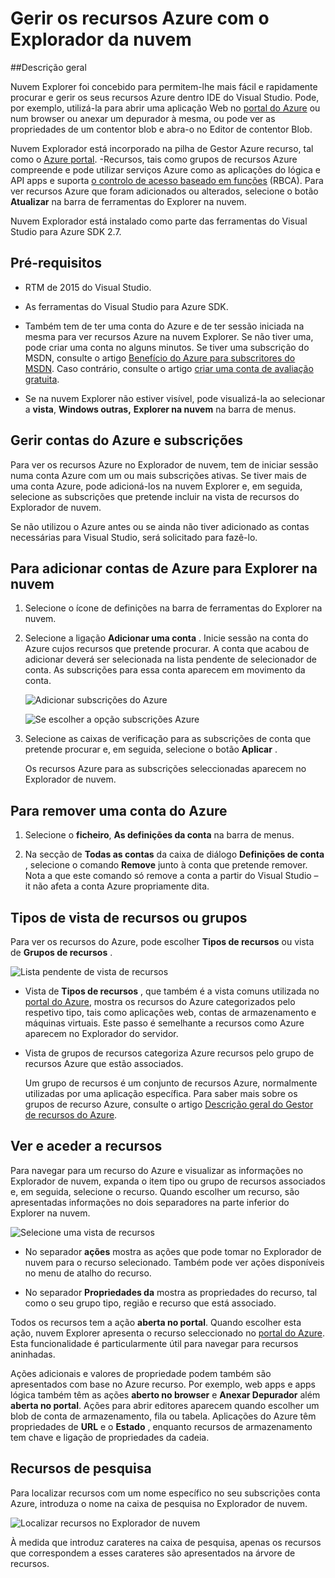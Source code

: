 <properties 
   pageTitle="Gerir os recursos Azure com o Explorador de nuvem | Microsoft Azure"
   description="Saiba como utilizar o Explorador de nuvem para procurar e gerir Azure recursos no Visual Studio."
   services="visual-studio-online"
   documentationCenter="na"
   authors="TomArcher"
   manager="douge"
   editor="" />
<tags 
   ms.service="multiple"
   ms.devlang="dotnet"
   ms.topic="article"
   ms.tgt_pltfrm="na"
   ms.workload="multiple"
   ms.date="08/15/2016"
   ms.author="tarcher" />

# <a name="managing-azure-resources-with-cloud-explorer"></a>Gerir os recursos Azure com o Explorador da nuvem

##<a name="overview"></a>Descrição geral

Nuvem Explorer foi concebido para permitem-lhe mais fácil e rapidamente procurar e gerir os seus recursos Azure dentro IDE do Visual Studio. Pode, por exemplo, utilizá-la para abrir uma aplicação Web no [portal do Azure](http://go.microsoft.com/fwlink/p/?LinkID=525040) ou num browser ou anexar um depurador à mesma, ou pode ver as propriedades de um contentor blob e abra-o no Editor de contentor Blob.

Nuvem Explorador está incorporado na pilha de Gestor Azure recurso, tal como o [Azure portal](http://go.microsoft.com/fwlink/p/?LinkID=525040). -Recursos, tais como grupos de recursos Azure compreende e pode utilizar serviços Azure como as aplicações do lógica e API apps e suporta [o controlo de acesso baseado em funções](./active-directory/role-based-access-control-configure.md) (RBCA). Para ver recursos Azure que foram adicionados ou alterados, selecione o botão **Atualizar** na barra de ferramentas do Explorer na nuvem.

Nuvem Explorador está instalado como parte das ferramentas do Visual Studio para Azure SDK 2.7. 

## <a name="prerequisites"></a>Pré-requisitos

- RTM de 2015 do Visual Studio.

- As ferramentas do Visual Studio para Azure SDK. 
- Também tem de ter uma conta do Azure e de ter sessão iniciada na mesma para ver recursos Azure na nuvem Explorer. Se não tiver uma, pode criar uma conta no alguns minutos. Se tiver uma subscrição do MSDN, consulte o artigo [Benefício do Azure para subscritores do MSDN](https://azure.microsoft.com/pricing/member-offers/msdn-benefits-details/). Caso contrário, consulte o artigo [criar uma conta de avaliação gratuita](https://azure.microsoft.com/pricing/free-trial/).

- Se na nuvem Explorer não estiver visível, pode visualizá-la ao selecionar a **vista**, **Windows outras,** **Explorer na nuvem** na barra de menus.

## <a name="manage-azure-accounts-and-subscriptions"></a>Gerir contas do Azure e subscrições

Para ver os recursos Azure no Explorador de nuvem, tem de iniciar sessão numa conta Azure com um ou mais subscrições ativas. Se tiver mais de uma conta Azure, pode adicioná-los na nuvem Explorer e, em seguida, selecione as subscrições que pretende incluir na vista de recursos do Explorador de nuvem.

Se não utilizou o Azure antes ou se ainda não tiver adicionado as contas necessárias para Visual Studio, será solicitado para fazê-lo.

## <a name="to-add-azure-accounts-to-cloud-explorer"></a>Para adicionar contas de Azure para Explorer na nuvem

1. Selecione o ícone de definições na barra de ferramentas do Explorer na nuvem.

1. Selecione a ligação **Adicionar uma conta** . Inicie sessão na conta do Azure cujos recursos que pretende procurar. A conta que acabou de adicionar deverá ser selecionada na lista pendente de selecionador de conta. As subscrições para essa conta aparecem em movimento da conta.

    ![Adicionar subscrições do Azure](./media/vs-azure-tools-resources-managing-with-cloud-explorer/IC819514.png)

    ![Se escolher a opção subscrições Azure](./media/vs-azure-tools-resources-managing-with-cloud-explorer/IC819515.png)

1. Selecione as caixas de verificação para as subscrições de conta que pretende procurar e, em seguida, selecione o botão **Aplicar** .

    Os recursos Azure para as subscrições seleccionadas aparecem no Explorador de nuvem.

## <a name="to-remove-an-azure-account"></a>Para remover uma conta do Azure

1. Selecione o **ficheiro**, **As definições da conta** na barra de menus.

1. Na secção de **Todas as contas** da caixa de diálogo **Definições de conta** , selecione o comando **Remove** junto à conta que pretende remover. Nota a que este comando só remove a conta a partir do Visual Studio – it não afeta a conta Azure propriamente dita.

## <a name="view-resource-types-or-groups"></a>Tipos de vista de recursos ou grupos

Para ver os recursos do Azure, pode escolher **Tipos de recursos** ou vista de **Grupos de recursos** .

![Lista pendente de vista de recursos](./media/vs-azure-tools-resources-managing-with-cloud-explorer/IC819516.png)

- Vista de **Tipos de recursos** , que também é a vista comuns utilizada no [portal do Azure](http://go.microsoft.com/fwlink/p/?LinkID=525040), mostra os recursos do Azure categorizados pelo respetivo tipo, tais como aplicações web, contas de armazenamento e máquinas virtuais. Este passo é semelhante a recursos como Azure aparecem no Explorador do servidor.

- Vista de grupos de recursos categoriza Azure recursos pelo grupo de recursos Azure que estão associados.

 
    Um grupo de recursos é um conjunto de recursos Azure, normalmente utilizadas por uma aplicação específica. Para saber mais sobre os grupos de recurso Azure, consulte o artigo [Descrição geral do Gestor de recursos do Azure](./resource-group-overview.md).

## <a name="view-and-navigate-resources"></a>Ver e aceder a recursos

Para navegar para um recurso do Azure e visualizar as informações no Explorador de nuvem, expanda o item tipo ou grupo de recursos associados e, em seguida, selecione o recurso. Quando escolher um recurso, são apresentadas informações no dois separadores na parte inferior do Explorer na nuvem.

![Selecione uma vista de recursos](./media/vs-azure-tools-resources-managing-with-cloud-explorer/IC819517.png)

- No separador **ações** mostra as ações que pode tomar no Explorador de nuvem para o recurso selecionado. Também pode ver ações disponíveis no menu de atalho do recurso.

- No separador **Propriedades da** mostra as propriedades do recurso, tal como o seu grupo tipo, região e recurso que está associado.

Todos os recursos tem a ação **aberta no portal**. Quando escolher esta ação, nuvem Explorer apresenta o recurso seleccionado no [portal do Azure](http://go.microsoft.com/fwlink/p/?LinkID=525040). Esta funcionalidade é particularmente útil para navegar para recursos aninhadas.

Ações adicionais e valores de propriedade podem também são apresentados com base no Azure recurso. Por exemplo, web apps e apps lógica também têm as ações **aberto no browser** e **Anexar Depurador** além **aberta no portal**. Ações para abrir editores aparecem quando escolher um blob de conta de armazenamento, fila ou tabela. Aplicações do Azure têm propriedades de **URL** e o **Estado** , enquanto recursos de armazenamento tem chave e ligação de propriedades da cadeia.

## <a name="search-resources"></a>Recursos de pesquisa

Para localizar recursos com um nome específico no seu subscrições conta Azure, introduza o nome na caixa de pesquisa no Explorador de nuvem.

![Localizar recursos no Explorador de nuvem](./media/vs-azure-tools-resources-managing-with-cloud-explorer/IC820394.png)

À medida que introduz carateres na caixa de pesquisa, apenas os recursos que correspondem a esses carateres são apresentados na árvore de recursos.

